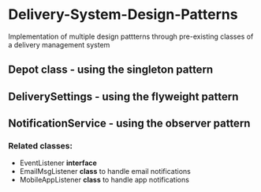 # Delivery-System-Design-Patterns
Implementation of multiple design pattterns through pre-existing classes of a delivery management system

## Depot class - using the singleton pattern

## DeliverySettings - using the flyweight pattern

## NotificationService - using the observer pattern
 
### Related classes:
- EventListener **interface**
- EmailMsgListener **class** to handle email notifications
- MobileAppListener **class** to handle app notifications
